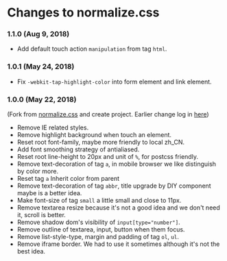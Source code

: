 # Changes to normalize.css

### 1.1.0 (Aug 9, 2018)
* Add default touch action `manipulation` from tag `html`.

### 1.0.1 (May 24, 2018)

* Fix `-webkit-tap-highlight-color` into form element and link element.

### 1.0.0 (May 22, 2018)

(Fork from [normalize.css](https://github.com/necolas/normalize.css) and create project.
Earlier change log in [here](https://github.com/necolas/normalize.css/blob/master/CHANGELOG.md))

* Remove IE related styles.
* Remove highlight background when touch an element.
* Reset root font-family, maybe more friendly to local zh_CN.
* Add font smoothing strategy of antialiased.
* Reset root line-height to 20px and unit of `%`, for postcss friendly.
* Remove text-decoration of tag `a`, in mobile browser we like distinguish by color more.
* Reset tag `a` Inherit color from parent
* Remove text-decoration of tag `abbr`, title upgrade by DIY component maybe is a better idea.
* Make font-size of tag `small` a little small and close to 11px.
* Remove textarea resize because it's not a good idea and we don't need it, scroll is better.
* Remove shadow dom's visibility of `input[type="number"]`. 
* Remove outline of textarea, input, button when them focus.
* Remove list-style-type, margin and padding of tag `ol`, `ul`.
* Remove iframe border. We had to use it sometimes although it's not the best idea.
